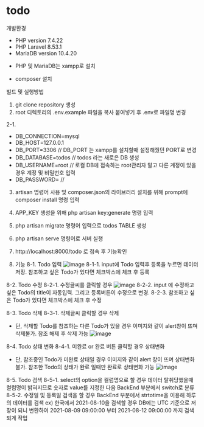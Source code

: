 # todo

개발환경

- PHP version 7.4.22
- PHP Laravel 8.53.1
- MariaDB version 10.4.20
 * PHP 및 MariaDB는 xampp로 설치
- composer 설치

빌드 및 실행방법

1. git clone repository 생성
2. root 디렉토리의 .env.example 파일을 복사 붙여넣기 후 .env로 파일명 변경

2-1.
- DB_CONNECTION=mysql
- DB_HOST=127.0.0.1
- DB_PORT=3306 // DB_PORT 는 xampp를 설치할때 설정해줬던 PORT로 변경
- DB_DATABASE=todos // todos 라는 새로은 DB 생성
- DB_USERNAME=root // 로컬 DB에 접속하는 root관리자 말고 다른 계정이 있을 경우 계정 및 비밀번호 입력
- DB_PASSWORD= //

3. artisan 명령어 사용 및 composer.json의 라이브러리 설치를 위해 prompt에 composer install 명령 입력
4. APP_KEY 생성을 위해 php artisan key:generate 명령 입력
5. php artisan migrate 명령어 입력으로 todos TABLE 생성
6. php artisan serve 명령어로 서버 실행
7. http://localhost:8000/todo 로 접속 후 기능확인

8. 기능
8-1. Todo 입력
![image](https://user-images.githubusercontent.com/59412658/128730191-f9553b52-83d0-4132-9ddf-1805165e1de4.png)
8-1-1. input에 Todo 입력후 등록을 누르면 데이터 저장. 참조하고 싶은 Todo가 있다면 체크박스에 체크 후 등록

8-2. Todo 수정
8-2-1. 수정글씨를 클릭할 경우
![image](https://user-images.githubusercontent.com/59412658/128730476-ac1bfa20-c537-4cea-a631-ac39f19d412c.png)
8-2-2. input 에 수정하고 싶은 Todo의 title이 자동입력. 그리고 등록버튼이 수정으로 변경.
8-2-3. 참조하고 싶은 Todo가 있다면 체크박스에 체크 후 수정

8-3. Todo 삭제
8-3-1. 삭제글씨 클릭할 경우 삭제
* 단, 삭제할 Todo를 참조하는 다른 Todo가 있을 경우 이미지와 같이 alert창이 뜨며 삭제불가. 참조 해제 후 삭제 가능
![image](https://user-images.githubusercontent.com/59412658/128731247-ba64517d-d7cd-4c77-aa78-41b61d604518.png)

8-4. Todo 상태 변화
8-4-1. 미완료 or 완료 버튼 클릭할 경우 상태변화
* 단, 참조중인 Todo가 미완료 상태일 경우 이미지와 같이 alert 창이 뜨며 상태변화 불가. 참조한 Todo의 상태가 완료 일때만 완료로 상태변화 가능
![image](https://user-images.githubusercontent.com/59412658/128731646-e6461625-38d8-458f-b005-c18ddf4e985c.png)

8-5. Todo 검색
8-5-1. select의 option을 컬럼명으로 할 경우 데이터 탈취당했을때 컬럼명이 밝혀지므로 숫자로 value를 지정한 다음 BackEnd 부분에서 switch로 분류
8-5-2. 수정일 및 등록일 검색을 할 경우 BackEnd 부분에서 strtotime을 이용해 하루의 데이터를 검색
ex) 한국에서 2021-08-10을 검색할 경우 DB에는 UTC 기준으로 저장이 되니 변환하여 2021-08-09 09:00:00 부터 2021-08-12 09:00:00 까지 검색되게 작업


